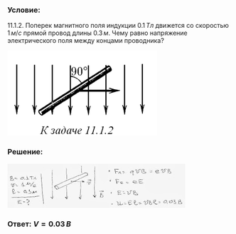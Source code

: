###  Условие: 

$11.1.2.$ Поперек магнитного поля индукции $0.1 \,Тл$ движется со скоростью $1 \,м/с$ прямой провод длины $0.3 \,м$. Чему равно напряжение электрического поля между концами проводника? 

![|337x191, 67%](../../img/11.1.2/statement.png) 

###  Решение: 

![|400x99, 67%](../../img/11.1.2/1112.jpg) 

###  Ответ: $V = 0.03 \,В$ 
